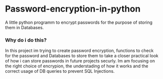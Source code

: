 <h1> Password-encryption-in-python </h1>
A little python programm to encrypt passwords for the purpose of storing them in Databases.
<br>
<h3> Why do i do this? </h3>
In this project im trying to create password encryption, functions to check for the password and Databases to store them to take a closer practical look of how i can store passwords in future projects securly.
Im am focusing on the right choice of encrypion, the understading of how it works and the correct usage of DB queries to prevent SQL Injections. 


